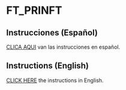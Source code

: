 # FT_PRINFT

## Instrucciones (Español)
[CLICA AQUI](https://github.com/Hariiko/ft_prinft/blob/main/README.es.md) van las instrucciones en español.

## Instructions (English)
[CLICK HERE](https://github.com/Hariiko/ft_prinft/blob/main/README.en.md) the instructions in English. 
